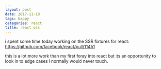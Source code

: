 ```yaml
---
layout: post
date: 2017-11-18
tags: happy
categories: react
title: react oss
---
```


i spent some time today working on the SSR fixtures for react: <https://github.com/facebook/react/pull/11451>

this is a lot more work than my first foray into react but its an opportunity to look in to edge cases I normally would never touch.

